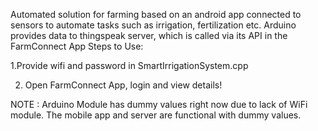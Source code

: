 Automated solution for farming based on an android app connected to sensors to automate tasks such as irrigation, fertilization etc.
Arduino provides data to thingspeak server, which is called via its API in the FarmConnect App
Steps to Use:

  1.Provide wifi and password in SmartIrrigationSystem.cpp
  
  2. Open FarmConnect App, login and view details!

NOTE : Arduino Module has dummy values right now due to lack of WiFi module. The mobile app and server are functional with dummy values.
